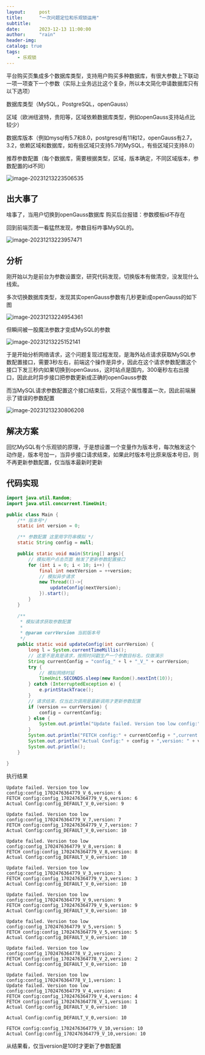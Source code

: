 ```yaml
---
layout:     post
title:      "一次问题定位和乐观锁运用"
subtitle:   
date:       2023-12-13 11:00:00
author:     "rain"
header-img: 
catalog: true
tags:
    - 乐观锁
---
```

平台购买页集成多个数据库类型，支持用户购买多种数据库，有很大参数上下联动 一项一项查下一个参数（实际上业务远比这个复杂，所以本文简化申请数据库只有以下选项）

数据库类型（MySQL，PostgreSQL，openGauss）

区域（欧洲纽波特，贵阳等，区域依赖数据库类型，例如openGauss支持站点比较少）

数据库版本（例如mysql有5.7和8.0，postgresql有11和12，openGauss有2.7，3.2，依赖区域和数据库，如有些区域只支持5.7的MySQL，有些区域只支持8.0）

推荐参数配置（每个数据库，需要根据类型，区域，版本确定，不同区域版本，参数配置的id不同）

![image-20231213223506535](/img/image-20231213223506535.png)

## 出大事了

啥事了，当用户切换到openGauss数据库 购买后台报错：参数模板id不存在

回到前端页面一看猛然发现，参数目标咋事MySQL的。

![image-20231213223957471](/img/image-20231213223957471.png)





## 分析

刚开始以为是前台为参数设置空，研究代码发现，切换版本有做清空，没发现什么线索。

多次切换数据库类型，发现其实openGauss参数有几秒更新成openGauss的如下图

![image-20231213224954361](/img/image-20231213224954361.png)

但瞬间被一股魔法参数才变成MySQL的参数

![image-20231213225152141](/img/image-20231213225152141.png)

于是开始分析网络请求，这个问题复现过程发现，是海外站点请求获取MySQL参数配置接口，需要3秒左右，前端这个操作是异步，因此在这个请求参数配置这个接口下发三秒内如果切换到openGauss，这时站点是国内，300毫秒左右出接口，因此此时异步接口把参数更新成正确的openGauss参数

而当MySQL请求参数配置这个接口结束后，又将这个属性覆盖一次，因此前端展示了错误的参数配置

![image-20231213230806208](/img/image-20231213230806208.png)

## 解决方案



回忆MySQL有个乐观锁的原理，于是想设置一个变量作为版本号，每次触发这个动作是，版本号加一，当异步接口请求结束，如果此时版本号比原来版本号旧，则不再更新参数配置，仅当版本最新时更新





## 代码实现

```java
import java.util.Random;
import java.util.concurrent.TimeUnit;

public class Main {
    /** 版本号*/
    static int version = 0;

    /** 参数配置 这里用字符串模拟 */
    static String config = null;

    public static void main(String[] args){
        // 模拟用户点击页面 触发了更新参数配置接口
        for (int i = 0; i < 10; i++) {
            final int nextVersion = ++version;
            // 模拟异步请求
            new Thread(()->{
                updateConfig(nextVersion);
            }).start();
        }
    }

    /**
     * 模拟请求获取参数配置
     *
     * @param currVersion 当前版本号
     */
    public static void updateConfig(int currVersion) {
        long l = System.currentTimeMillis();
        // 这里不是真是请求，按照时间戳生产一个参数目标名，仅做演示
        String currentConfig = "config_" + l + "_V_" + currVersion;
        try {
            // 模拟网络时延
            TimeUnit.SECONDS.sleep(new Random().nextInt(10));
        } catch (InterruptedException e) {
            e.printStackTrace();
        }
        // 请求结束，仅当此次调用是最新调用才更新参数配置
        if (version == currVersion) {
            config = currentConfig;
        } else {
            System.out.println("Update failed. Version too low config:" + currentConfig + ",version: " + currVersion);
        }
        System.out.println("FETCH config:" + currentConfig + ",current version: " + currVersion);
        System.out.println("Actual Config:" + config + ",version: " + version);
        System.out.println();
    }

}
```

执行结果

```
Update failed. Version too low config:config_1702476364779_V_6,version: 6
FETCH config:config_1702476364779_V_6,version: 6
Actual Config:config_DEFAULT_V_0,version: 9

Update failed. Version too low config:config_1702476364779_V_7,version: 7
FETCH config:config_1702476364779_V_7,version: 7
Actual Config:config_DEFAULT_V_0,version: 10

Update failed. Version too low config:config_1702476364779_V_8,version: 8
FETCH config:config_1702476364779_V_8,version: 8
Actual Config:config_DEFAULT_V_0,version: 10

Update failed. Version too low config:config_1702476364779_V_3,version: 3
FETCH config:config_1702476364779_V_3,version: 3
Actual Config:config_DEFAULT_V_0,version: 10

Update failed. Version too low config:config_1702476364779_V_9,version: 9
FETCH config:config_1702476364779_V_9,version: 9
Actual Config:config_DEFAULT_V_0,version: 10

Update failed. Version too low config:config_1702476364779_V_5,version: 5
FETCH config:config_1702476364779_V_5,version: 5
Actual Config:config_DEFAULT_V_0,version: 10

Update failed. Version too low config:config_1702476364778_V_2,version: 2
FETCH config:config_1702476364778_V_2,version: 2
Actual Config:config_DEFAULT_V_0,version: 10

Update failed. Version too low config:config_1702476364778_V_1,version: 1
Update failed. Version too low config:config_1702476364779_V_4,version: 4
FETCH config:config_1702476364779_V_4,version: 4
FETCH config:config_1702476364778_V_1,version: 1
Actual Config:config_DEFAULT_V_0,version: 10

Actual Config:config_DEFAULT_V_0,version: 10

FETCH config:config_1702476364779_V_10,version: 10
Actual Config:config_1702476364779_V_10,version: 10
```



从结果看，仅当version是10时才更新了参数配置